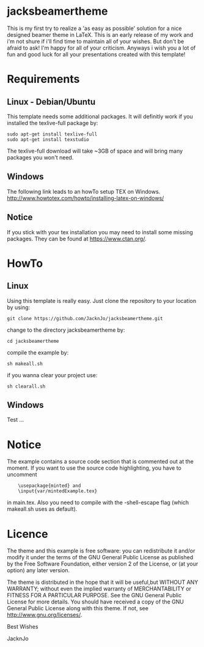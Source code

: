 # jacksbeamertheme

This is my first try to realize a 'as easy as possible' solution for a nice designed beamer theme in LaTeX.
This is an early release of my work and i'm not shure if i'll find time to maintain all of your wishes.
But don't be afraid to ask! I'm happy for all of your criticism.
Anyways i wish you a lot of fun and good luck for all your presentations created with this template!


# Requirements
## Linux - Debian/Ubuntu
This template needs some additional packages. It will definitly work if you installed the
texlive-full package by:

    sudo apt-get install texlive-full
    sudo apt-get install texstudio

The texlive-full download will take ~3GB of space and will bring many packages you won't need.

## Windows
The following link leads to an howTo setup TEX on Windows.
http://www.howtotex.com/howto/installing-latex-on-windows/

## Notice
If you stick with your tex installation you may need to install some missing packages. 
They can be found at https://www.ctan.org/.

# HowTo
## Linux
Using this template is really easy. 
Just clone the repository to your location by using:

    git clone https://github.com/JacknJo/jacksbeamertheme.git

change to the directory jacksbeamertheme by:

    cd jacksbeamertheme

compile the example by:

    sh makeall.sh

if you wanna clear your project use:

    sh clearall.sh

## Windows
Test ... 

# Notice 
The example contains a source code section that is commented out at the moment.
		If you want to use the source code highlighting, you have to uncomment

		\usepackage{minted} and
		\input{var/mintedExample.tex}

in main.tex. Also you need to compile with the -shell-escape flag (which makeall.sh uses as default).

# Licence
The theme and this example is free software: you can redistribute it and/or modify it under the terms of the GNU General Public License as published by the Free Software Foundation, either version 2 of the License, or (at your option) any later version.

The theme is distributed in the hope that it will be useful,but WITHOUT ANY WARRANTY; without even the implied warranty of MERCHANTABILITY or FITNESS FOR A PARTICULAR PURPOSE.  See the GNU General Public License for more details. You should have received a copy of the GNU General Public License along with this theme.
If not, see http://www.gnu.org/licenses/.


Best Wishes 

JacknJo

